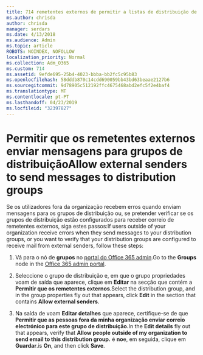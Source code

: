 ```yaml
---
title: 714 remetentes externos de permitir a listas de distribuição de correio electrónico
ms.author: chrisda
author: chrisda
manager: serdars
ms.date: 4/13/2018
ms.audience: Admin
ms.topic: article
ROBOTS: NOINDEX, NOFOLLOW
localization_priority: Normal
ms.collection: Adm_O365
ms.custom: 714
ms.assetid: 9efde695-25b4-4023-bbba-bb2fc5c95b83
ms.openlocfilehash: 58dddb870c14cdd690059bb43bd63beaae2127b6
ms.sourcegitcommit: 9d78905c512192ffc4675468abd2efc5f2e4baf4
ms.translationtype: MT
ms.contentlocale: pt-PT
ms.lasthandoff: 04/23/2019
ms.locfileid: "32397827"
---
```

# <a name="allow-external-senders-to-send-messages-to-distribution-groups"></a><span data-ttu-id="f8d18-102">Permitir que os remetentes externos enviar mensagens para grupos de distribuição</span><span class="sxs-lookup"><span data-stu-id="f8d18-102">Allow external senders to send messages to distribution groups</span></span>

<span data-ttu-id="f8d18-103">Se os utilizadores fora da organização recebem erros quando enviam mensagens para os grupos de distribuição ou, se pretender verificar se os grupos de distribuição estão configurados para receber correio de remetentes externos, siga estes passos:</span><span class="sxs-lookup"><span data-stu-id="f8d18-103">If users outside of your organization receive errors when they send messages to your distribution groups, or you want to verify that your distribution groups are configured to receive mail from external senders, follow these steps:</span></span>

1. <span data-ttu-id="f8d18-104">Vá para o nó de **grupos** no [portal do Office 365 admin](https://portal.office.com/adminportal/home#/groups).</span><span class="sxs-lookup"><span data-stu-id="f8d18-104">Go to the **Groups** node in the [Office 365 admin portal](https://portal.office.com/adminportal/home#/groups).</span></span>

2. <span data-ttu-id="f8d18-105">Seleccione o grupo de distribuição e, em que o grupo propriedades voam de saída que aparece, clique em **Editar** na secção que contém a **Permitir que os remetentes externos**.</span><span class="sxs-lookup"><span data-stu-id="f8d18-105">Select the distribution group, and in the group properties fly out that appears, click **Edit** in the section that contains **Allow external senders**.</span></span>

3. <span data-ttu-id="f8d18-106">Na saída de voam **Editar detalhes** que aparece, certifique-se de que **Permitir que as pessoas fora da minha organização enviar correio electrónico para este grupo de distribuição.**</span><span class="sxs-lookup"><span data-stu-id="f8d18-106">In the **Edit details** fly out that appears, verify that **Allow people outside of my organization to send email to this distribution group.**</span></span> <span data-ttu-id="f8d18-107">é **no**e, em seguida, clique em **Guardar**.</span><span class="sxs-lookup"><span data-stu-id="f8d18-107">is **On**, and then click **Save**.</span></span>
